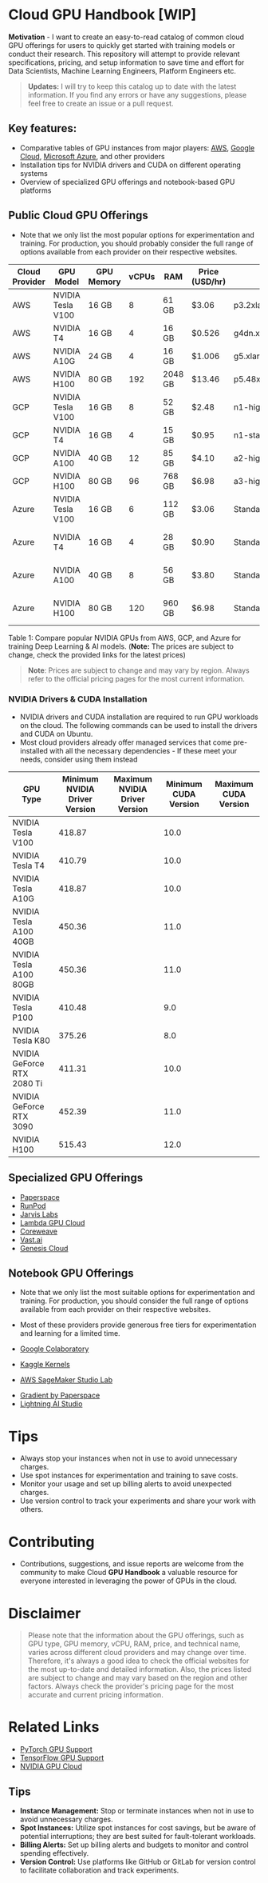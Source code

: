 # Cloud GPU Handbook [WIP]

**Motivation** - I want to create an easy-to-read catalog of common cloud GPU offerings for users to quickly get started with training models or conduct their research. This repository will attempt to provide relevant specifications, pricing, and setup information to save time and effort for Data Scientists, Machine Learning Engineers, Platform Engineers etc.

> **Updates:** I will try to keep this catalog up to date with the latest information. If you find any errors or have any suggestions, please feel free to create an issue or a pull request.

## Key features:

- Comparative tables of GPU instances from major players: [AWS](https://docs.aws.amazon.com/dlami/latest/devguide/gpu.html), [Google Cloud](https://cloud.google.com/compute/docs/gpus), [Microsoft Azure](https://learn.microsoft.com/en-us/azure/virtual-machines/sizes-gpu), and other providers
- Installation tips for NVIDIA drivers and CUDA on different operating systems
- Overview of specialized GPU offerings and notebook-based GPU platforms

## Public Cloud GPU Offerings

* Note that we only list the most popular options for experimentation and training. For production, you should probably consider the full range of options available from each provider on their respective websites.

| Cloud Provider | GPU Model             | GPU Memory | vCPUs | RAM   | Price (USD/hr) | Instance Type         | Link                                                                                      |
|----------------|-----------------------|------------|-------|-------|----------------|-----------------------|-------------------------------------------------------------------------------------------|
| AWS            | NVIDIA Tesla V100     | 16 GB      | 8     | 61 GB | $3.06          | p3.2xlarge            | [AWS p3 Instances](https://aws.amazon.com/ec2/instance-types/p3/)                         |
| AWS            | NVIDIA T4             | 16 GB      | 4     | 16 GB | $0.526         | g4dn.xlarge           | [AWS g4 Instances](https://aws.amazon.com/ec2/instance-types/g4/)                         |
| AWS            | NVIDIA A10G           | 24 GB      | 4     | 16 GB | $1.006         | g5.xlarge             | [AWS g5 Instances](https://aws.amazon.com/ec2/instance-types/g5/)                         |
| AWS            | NVIDIA H100           | 80 GB      | 192   | 2048 GB| $13.46         | p5.48xlarge           | [AWS p5 Instances](https://aws.amazon.com/ec2/instance-types/p5/)                         |
| GCP            | NVIDIA Tesla V100     | 16 GB      | 8     | 52 GB | $2.48          | n1-highmem-8          | [GCP GPU Instances](https://cloud.google.com/compute/docs/gpus)                           |
| GCP            | NVIDIA T4             | 16 GB      | 4     | 15 GB | $0.95          | n1-standard-4         | [GCP GPU Instances](https://cloud.google.com/compute/docs/gpus)                           |
| GCP            | NVIDIA A100           | 40 GB      | 12    | 85 GB | $4.10          | a2-highgpu-1g         | [GCP GPU Instances](https://cloud.google.com/compute/docs/gpus)                           |
| GCP            | NVIDIA H100           | 80 GB      | 96    | 768 GB| $6.98          | a3-highgpu-1g         | [GCP A3 Instances](https://cloud.google.com/compute/docs/gpus/a3)                         |
| Azure          | NVIDIA Tesla V100     | 16 GB      | 6     | 112 GB| $3.06          | Standard_NC6s_v3      | [Azure NCv3 Series](https://learn.microsoft.com/en-us/azure/virtual-machines/ncv3-series) |
| Azure          | NVIDIA T4             | 16 GB      | 4     | 28 GB | $0.90          | Standard_NC4as_T4_v3  | [Azure NC T4 v3 Series](https://learn.microsoft.com/en-us/azure/virtual-machines/nct4-v3-series) |
| Azure          | NVIDIA A100           | 40 GB      | 8     | 56 GB | $3.80          | Standard_NC8as_A100_v4| [Azure NC A100 v4 Series](https://learn.microsoft.com/en-us/azure/virtual-machines/nca100-v4-series) |
| Azure          | NVIDIA H100           | 80 GB      | 120   | 960 GB| $6.98          | Standard_NC96ads_H100_v5| [Azure NC H100 v5 Series](https://learn.microsoft.com/en-us/azure/virtual-machines/nc-h100-v5-series) |

Table 1: Compare popular NVIDIA GPUs from AWS, GCP, and Azure for training Deep Learning & AI models. (**Note:** The prices are subject to change, check the provided links for the latest prices)

> **Note**: Prices are subject to change and may vary by region. Always refer to the official pricing pages for the most current information.

### NVIDIA Drivers & CUDA Installation

* NVIDIA drivers and CUDA installation are required to run GPU workloads on the cloud. The following commands can be used to install the drivers and CUDA on Ubuntu.
* Most cloud providers already offer managed services that come pre-installed with all the necessary dependencies - If these meet your needs, consider using them instead

| GPU Type                  | Minimum NVIDIA Driver Version | Maximum NVIDIA Driver Version | Minimum CUDA Version | Maximum CUDA Version |
|---------------------------|-------------------------------|-------------------------------|----------------------|----------------------|
| NVIDIA Tesla V100         | 418.87                        |                               | 10.0                 |                      |
| NVIDIA Tesla T4           | 410.79                        |                               | 10.0                 |                      |
| NVIDIA Tesla A10G         | 418.87                        |                               | 10.0                 |                      |
| NVIDIA Tesla A100 40GB    | 450.36                        |                               | 11.0                 |                      |
| NVIDIA Tesla A100 80GB    | 450.36                        |                               | 11.0                 |                      |
| NVIDIA Tesla P100         | 410.48                        |                               | 9.0                  |                      |
| NVIDIA Tesla K80          | 375.26                        |                               | 8.0                  |                      |
| NVIDIA GeForce RTX 2080 Ti| 411.31                        |                               | 10.0                 |                      |
| NVIDIA GeForce RTX 3090   | 452.39                        |                               | 11.0                 |                      |
| NVIDIA H100               | 515.43                        |                               | 12.0                 |                      |


## Specialized GPU Offerings

* [Paperspace](https://www.paperspace.com/)
* [RunPod](https://www.runpod.io/) 
* [Jarvis Labs](https://jarvislabs.ai/)
* [Lambda GPU Cloud](https://lambdalabs.com/service/gpu-cloud)
* [Coreweave](https://www.coreweave.com/)
* [Vast.ai](https://vast.ai/)
* [Genesis Cloud](https://www.genesiscloud.com/)

## Notebook GPU Offerings

* Note that we only list the most suitable options for experimentation and training. For production, you should consider the full range of options available from each provider on their respective websites.
* Most of these providers provide generous free tiers for experimentation and learning for a limited time.

* [Google Colaboratory](https://colab.research.google.com/)
* [Kaggle Kernels](https://www.kaggle.com/code)
* [AWS SageMaker Studio Lab](https://studiolab.sagemaker.aws/)
- [Gradient by Paperspace](https://www.paperspace.com/gradient)
- [Lightning AI Studio](https://lightning.ai/studios)

# Tips

* Always stop your instances when not in use to avoid unnecessary charges.
* Use spot instances for experimentation and training to save costs.
* Monitor your usage and set up billing alerts to avoid unexpected charges.
* Use version control to track your experiments and share your work with others.

# Contributing

- Contributions, suggestions, and issue reports are welcome from the community to make Cloud **GPU Handbook** a valuable resource for everyone interested in leveraging the power of GPUs in the cloud.

# Disclaimer

> Please note that the information about the GPU offerings, such as GPU type, GPU memory, vCPU, RAM, price, and technical name, varies across different cloud providers and may change over time. Therefore, it's always a good idea to check the official websites for the most up-to-date and detailed information. Also, the prices listed are subject to change and may vary based on the region and other factors. Always check the provider's pricing page for the most accurate and current pricing information. 

# Related Links

* [PyTorch GPU Support](https://pytorch.org/get-started/locally/)
* [TensorFlow GPU Support](https://www.tensorflow.org/install/gpu)
* [NVIDIA GPU Cloud](https://www.nvidia.com/en-us/gpu-cloud/)


## Tips

- **Instance Management:** Stop or terminate instances when not in use to avoid unnecessary charges.
- **Spot Instances:** Utilize spot instances for cost savings, but be aware of potential interruptions; they are best suited for fault-tolerant workloads.
- **Billing Alerts:** Set up billing alerts and budgets to monitor and control spending effectively.
- **Version Control:** Use platforms like GitHub or GitLab for version control to facilitate collaboration and track experiments.
